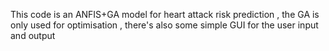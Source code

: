 This code is an ANFIS+GA model for heart attack risk prediction , the GA is only used for optimisation , there's also some simple GUI for the user input and output
